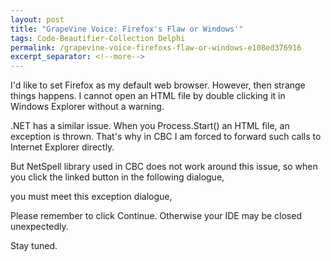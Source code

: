 ```yaml
---
layout: post
title: "GrapeVine Voice: Firefox's Flaw or Windows'"
tags: Code-Beautifier-Collection Delphi
permalink: /grapevine-voice-firefoxs-flaw-or-windows-e108ed376916
excerpt_separator: <!--more-->
---
```

I'd like to set Firefox as my default web browser. However, then strange things happens. I cannot open an HTML file by double clicking it in Windows Explorer without a warning.
<!--more-->

.NET has a similar issue. When you Process.Start() an HTML file, an exception is thrown. That's why in CBC I am forced to forward such calls to Internet Explorer directly.

But NetSpell library used in CBC does not work around this issue, so when you click the linked button in the following dialogue,

you must meet this exception dialogue,

Please remember to click Continue. Otherwise your IDE may be closed unexpectedly.

Stay tuned.
